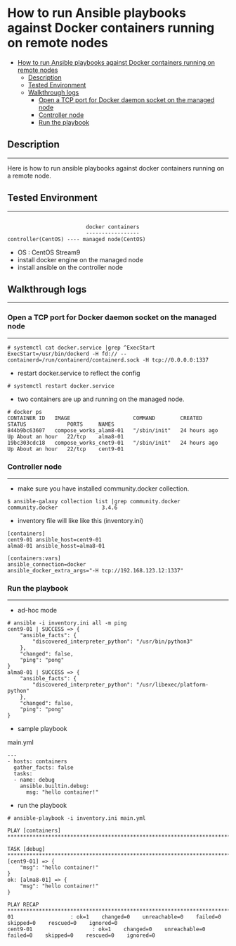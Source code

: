 # How to run Ansible playbooks against Docker containers running on remote nodes

- [How to run Ansible playbooks against Docker containers running on remote nodes](#how-to-run-ansible-playbooks-against-docker-containers-running-on-remote-nodes)
  - [Description](#description)
  - [Tested Environment](#tested-environment)
  - [Walkthrough logs](#walkthrough-logs)
    - [Open a TCP port for Docker daemon socket on the managed node](#open-a-tcp-port-for-docker-daemon-socket-on-the-managed-node)
    - [Controller node](#controller-node)
    - [Run the playbook](#run-the-playbook)

## Description
---

Here is how to run ansible playbooks against docker containers running on a remote node.

## Tested Environment
---

```text

                         docker containers
                         -----------------
controller(CentOS) ---- managed node(CentOS)
```

- OS : CentOS Stream9
- install docker engine on the managed node
- install ansible on the controller node

## Walkthrough logs
---

### Open a TCP port for Docker daemon socket on the managed node
---

```text
# systemctl cat docker.service |grep ^ExecStart
ExecStart=/usr/bin/dockerd -H fd:// --containerd=/run/containerd/containerd.sock -H tcp://0.0.0.0:1337
```

- restart docker.service to reflect the config
```text
# systemctl restart docker.service
```

- two containers are up and running on the managed node.
```
# docker ps
CONTAINER ID   IMAGE                    COMMAND        CREATED        STATUS             PORTS     NAMES
844b9bc63607   compose_works_alam8-01   "/sbin/init"   24 hours ago   Up About an hour   22/tcp    alma8-01
19bc303cdc18   compose_works_cnet9-01   "/sbin/init"   24 hours ago   Up About an hour   22/tcp    cent9-01
```

### Controller node
---

- make sure you have installed community.docker collection.
```
$ ansible-galaxy collection list |grep community.docker
community.docker              3.4.6
```

- inventory file will like like this (inventory.ini)
```text
[containers]
cent9-01 ansible_host=cent9-01
alma8-01 ansible_hosst=alma8-01

[containers:vars]
ansible_connection=docker
ansible_docker_extra_args="-H tcp://192.168.123.12:1337"
```

### Run the playbook
---

- ad-hoc mode
```text
# ansible -i inventory.ini all -m ping
cent9-01 | SUCCESS => {
    "ansible_facts": {
        "discovered_interpreter_python": "/usr/bin/python3"
    },
    "changed": false,
    "ping": "pong"
}
alma8-01 | SUCCESS => {
    "ansible_facts": {
        "discovered_interpreter_python": "/usr/libexec/platform-python"
    },
    "changed": false,
    "ping": "pong"
}
```

- sample playbook

main.yml
```text
---
- hosts: containers
  gather_facts: false
  tasks:
  - name: debug
    ansible.builtin.debug:
      msg: "hello container!"
```

- run the playbook
```text
# ansible-playbook -i inventory.ini main.yml

PLAY [containers] ******************************************************************************************************************************

TASK [debug] ***********************************************************************************************************************************ok: [cent9-01] => {
    "msg": "hello container!"
}
ok: [alma8-01] => {
    "msg": "hello container!"
}

PLAY RECAP *************************************************************************************************************************************alma8-01                  : ok=1    changed=0    unreachable=0    failed=0    skipped=0    rescued=0    ignored=0
cent9-01                   : ok=1    changed=0    unreachable=0    failed=0    skipped=0    rescued=0    ignored=0
```
